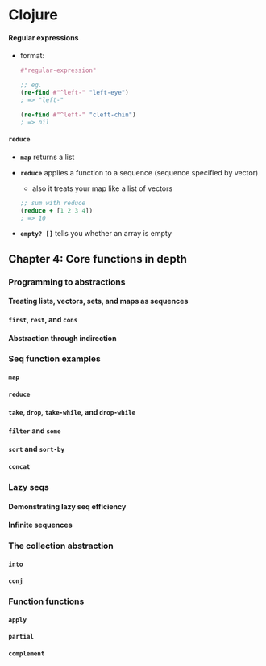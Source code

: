 # Clojure

#### Regular expressions

* format:
  ```clojure
  #"regular-expression"

  ;; eg.
  (re-find #"^left-" "left-eye")
  ; => "left-"

  (re-find #"^left-" "cleft-chin")
  ; => nil
  ```

#### `reduce`

* __`map`__ returns a list

* __`reduce`__ applies a function to a sequence (sequence specified by vector)
  - also it treats your map like a list of vectors

  ```clojure
  ;; sum with reduce
  (reduce + [1 2 3 4])
  ; => 10
  ```

* __`empty? []`__ tells you whether an array is empty

## Chapter 4: Core functions in depth

### Programming to abstractions

#### Treating lists, vectors, sets, and maps as sequences

#### `first`, `rest`, and `cons`

#### Abstraction through indirection

### Seq function examples

#### `map`

#### `reduce`

#### `take`, `drop`, `take-while`, and `drop-while`

#### `filter` and `some`

#### `sort` and `sort-by`

#### `concat`

### Lazy seqs

#### Demonstrating lazy seq efficiency

#### Infinite sequences

### The collection abstraction

#### `into`

#### `conj`

### Function functions

#### `apply`

#### `partial`

#### `complement`
